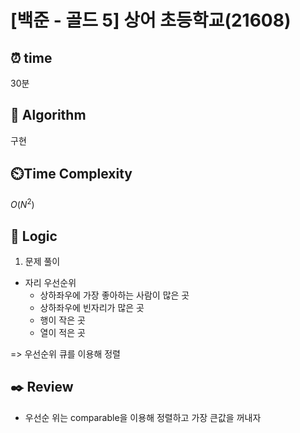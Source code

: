 # [백준 - 골드 5] 상어 초등학교(21608)

## ⏰  **time**

30분

## :pushpin: **Algorithm**

구현

## ⏲️**Time Complexity**

$O(N^2)$

## :round_pushpin: **Logic**
1. 문제 풀이
 - 자리 우선순위
   - 상하좌우에 가장 좋아하는 사람이 많은 곳
   - 상하좌우에 빈자리가 많은 곳
   - 행이 작은 곳
   - 열이 적은 곳

=> 우선순위 큐를 이용해 정렬

## :black_nib: **Review**
- 우선순 위는 comparable을 이용해 정렬하고 가장 큰값을 꺼내자